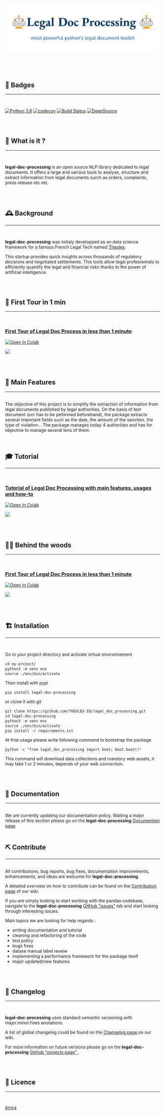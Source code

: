 
<img src="./images/legaldoc_banner.svg"><br>
<h1 style="display:none" >Legal-doc-processing : powerful Python legal document toolkit
</h1>


<br>
<br>
<br>


## 🥇 Badges  
**********************
<br>

[![Python 3.8](https://img.shields.io/badge/python-3.8-blue.svg)](https://www.python.org/downloads/release/python-380/)
[![codecov](https://codecov.io/gh/THEOLEX-IO/legal_doc_processing/branch/master/graph/badge.svg)](https://codecov.io/gh/THEOLEX-IO/legal_doc_processing)
[![Build Status](https://travis-ci.org/mtchavez/python-package-boilerplate.png?branch=master)](https://travis-ci.org/mtchavez/python-package-boilerplate)
[![DeepSource](https://deepsource.io/gh/THEOLEX-IO/legal_doc_processing.svg/?label=active+issues&show_trend=true)](https://deepsource.io/gh/THEOLEX-IO/legal_doc_processing/?ref=repository-badge)

<br>
<br>


## 🔎 What is it ? 
**********************
<br>

**legal-doc-processing** is an open source NLP library dedicated to legal documents. It offers a large and various tools to analyse, structure and extract information from legal documents surch as orders, complaints, press release etc etc.

<br>
<br>

## 🕰️ Background 
**********************
<br>

**legal-doc-processing** was initialy developped as an data science framework for a famous French Legal Tech named <a href="https://www.theolex.io/">  Theolex</a>. 

This startup provides quick insights across thousands of regulatory decisions and negotiated settlements. This tools allow legal profesionnals to efficiently quantify the legal and financial risks thanks to the power of artificial intelligence.

<br>
<br>

## 🏁 First Tour in 1 min 
********************************************
<br>

### [First Tour of Legal Doc Process in less than 1 minute](https://colab.research.google.com/github/THEOLEX-IO/legal_doc_processing/blob/master/notebooks/first_tour.ipynb)

[![Open In Colab](https://colab.research.google.com/assets/colab-badge.svg)](https://colab.research.google.com/github/THEOLEX-IO/legal_doc_processing/blob/master/notebooks/first_tour.ipynb) 

<a href="https://colab.research.google.com/github/THEOLEX-IO/legal_doc_processing/blob/master/notebooks/first_tour.ipynb">  <img src="./images/first_tour.gif"><br></a>

<br>
<br>

## 🌟 Main Features
**********************

<br>
The objective of this project is to simplify the extraction of information from legal documents published by legal authorities.
On the basis of text document (ocr has to be peformed beforehand), the package extracts several important fields such as the date, the amount of the sanction, the type of violation...
The package manages today 4 authorities and has for objective to manage several tens of them.
<br>
<br>
<br>


## 🎓 Tutorial 
**********************
<br>

### [Tutorial of Legal Doc Processing with main features, usages and how-to](https://colab.research.google.com/github/THEOLEX-IO/legal_doc_processing/blob/master/notebooks/tutorial.ipynb)

[![Open In Colab](https://colab.research.google.com/assets/colab-badge.svg)](https://colab.research.google.com/github/THEOLEX-IO/legal_doc_processing/blob/master/notebooks/tutorial.ipynb) 

<a href="https://colab.research.google.com/github/THEOLEX-IO/legal_doc_processing/blob/master/notebooks/tutorial.ipynb">  <img src="./images/first_tour.gif"><br></a>

<br>
<br>

## 👨‍🔧 Behind the woods 
*********************************
<br>

### [First Tour of Legal Doc Process in less than 1 minute](https://colab.research.google.com/github/THEOLEX-IO/legal_doc_processing/blob/master/notebooks/first_tour.ipynb)

[![Open In Colab](https://colab.research.google.com/assets/colab-badge.svg)](https://colab.research.google.com/github/THEOLEX-IO/legal_doc_processing/blob/master/notebooks/first_tour.ipynb) 

<a href="https://colab.research.google.com/github/THEOLEX-IO/legal_doc_processing/blob/master/notebooks/first_tour.ipynb">  <img src="./images/first_tour.png"><br></a>

<br>
<br>


## 🏗️ Installation
**********************
<br>

Go in your project directory and activate virtual environnement
```
cd my-project/
python3 -m venv env
source ./env/bin/activate
```

Then install with pypi
```
pip install legal-doc-processing
```

or clone it with git 
```
git clone https://github.com/THEOLEX-IO/legal_doc_processing.git
cd legal-doc-processing
python3 -m venv env
source ./env/bin/activate
pip install -r requirements.txt
```

At frist usage please write following command to bootstrap the package
```
python -c "from legal_doc_processing import boot; boot.boot()"
```
This command will download data collections and mandory web assets, it may take 1 or 2 minutes, depends of your web connection.

<br>
<br>


## 📕 Documentation 
**********************

<br>
We are currently updating our documentation policy. Waiting a major release of this section please go on the <strong>legal-doc-processing</strong> <a href=https://github.com/THEOLEX-IO/legal_doc_processing/wiki> Documention page</a>

<br>
<br>

## ⛏️ Contribute
**********************
<br>
All contributions, bug reports, bug fixes, documentation improvements, enhancements, and ideas are welcome for <strong>legal-doc-processing</strong>.

A detailed overview on how to contribute can be found on the <a href=https://github.com/THEOLEX-IO/legal_doc_processing/wiki/changelog>Contribution page</a> of our wiki.

If you are simply looking to start working with the pandas codebase, navigate to the <strong>legal-doc-processing</strong> <a href=https://github.com/THEOLEX-IO/legal_doc_processing/issues>GitHub "issues"</a> tab and start looking through interesting issues.

Main topics we are looking for help regards : 
- writing documentation and tutorial
- cleaning and refactoring of the code
- test policy
- bugs fixes
- datase manual label reveiw
- implementing a performance framework for the package itself
- major updated/new features 

<br>
<br>


## 📜 Changelog
**********************
<br>

<strong>legal-doc-processing</strong> uses standard semantic versioning with major.minor.fixes anotations. 

A list of global changelog could be found on the <a href=https://github.com/THEOLEX-IO/legal_doc_processing/wiki/changelog>Changelog page </a> on our wiki.

For more information on future versions please go on the <strong>legal-doc-processing</strong> <a href=https://github.com/THEOLEX-IO/legal_doc_processing/projects>GitHub "projects page" </a>.

<br>
<br>

## 🔏 Licence
**********************
<br>

BDS4
<br>
<br>
